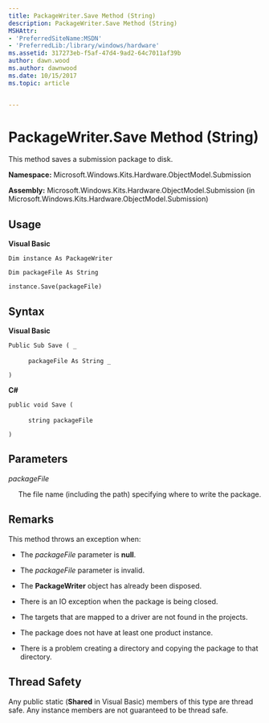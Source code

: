 ```yaml
---
title: PackageWriter.Save Method (String)
description: PackageWriter.Save Method (String)
MSHAttr:
- 'PreferredSiteName:MSDN'
- 'PreferredLib:/library/windows/hardware'
ms.assetid: 317273eb-f5af-47d4-9ad2-64c7011af39b
author: dawn.wood
ms.author: dawnwood
ms.date: 10/15/2017
ms.topic: article


---
```


# PackageWriter.Save Method (String)


This method saves a submission package to disk.

**Namespace:** Microsoft.Windows.Kits.Hardware.ObjectModel.Submission

**Assembly:** Microsoft.Windows.Kits.Hardware.ObjectModel.Submission (in Microsoft.Windows.Kits.Hardware.ObjectModel.Submission)

## <span id="Usage"></span><span id="usage"></span><span id="USAGE"></span>Usage


**Visual Basic**

`Dim instance As PackageWriter`

`Dim packageFile As String`

`instance.Save(packageFile)`

## <span id="Syntax"></span><span id="syntax"></span><span id="SYNTAX"></span>Syntax


**Visual Basic**

`Public Sub Save ( _`

          `packageFile As String _`

`) `

**C#**

`public void Save (`

          `string packageFile`

`)`

## <span id="Parameters"></span><span id="parameters"></span><span id="PARAMETERS"></span>Parameters


*packageFile*

     The file name (including the path) specifying where to write the package.

## <span id="Remarks"></span><span id="remarks"></span><span id="REMARKS"></span>Remarks


This method throws an exception when:

-   The *packageFile* parameter is **null**.

-   The *packageFile* parameter is invalid.

-   The **PackageWriter** object has already been disposed.

-   There is an IO exception when the package is being closed.

-   The targets that are mapped to a driver are not found in the projects.

-   The package does not have at least one product instance.

-   There is a problem creating a directory and copying the package to that directory.

## <span id="Thread_Safety"></span><span id="thread_safety"></span><span id="THREAD_SAFETY"></span>Thread Safety


Any public static (**Shared** in Visual Basic) members of this type are thread safe. Any instance members are not guaranteed to be thread safe.

 

 






